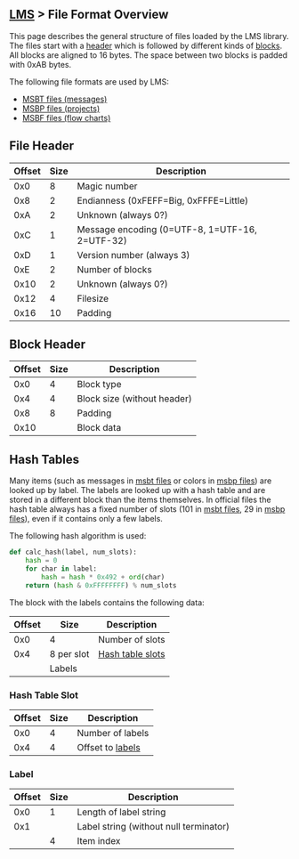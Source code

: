 ## [LMS](../../formats.md#lms) > File Format Overview

This page describes the general structure of files loaded by the LMS library. The files start with a [header](#file-header) which is followed by different kinds of [blocks](#block-header). All blocks are aligned to 16 bytes. The space between two blocks is padded with 0xAB bytes.

The following file formats are used by LMS:
* [MSBT files (messages)](msbt.md)
* [MSBP files (projects)](msbp.md)
* [MSBF files (flow charts)](msbf.md)

## File Header
| Offset | Size | Description |
| --- | --- | --- |
| 0x0 | 8 | Magic number |
| 0x8 | 2 | Endianness (0xFEFF=Big, 0xFFFE=Little) |
| 0xA | 2 | Unknown (always 0?) |
| 0xC | 1 | Message encoding (0=UTF-8, 1=UTF-16, 2=UTF-32) |
| 0xD | 1 | Version number (always 3) |
| 0xE | 2 | Number of blocks |
| 0x10 | 2 | Unknown (always 0?) |
| 0x12 | 4 | Filesize |
| 0x16 | 10 | Padding |

## Block Header
| Offset | Size | Description |
| --- | --- | --- |
| 0x0 | 4 | Block type |
| 0x4 | 4 | Block size (without header) |
| 0x8 | 8 | Padding |
| 0x10 | | Block data |

## Hash Tables
Many items (such as messages in [msbt files](msbt.md) or colors in [msbp files](msbp.md)) are looked up by label. The labels are looked up with a hash table and are stored in a different block than the items themselves. In official files the hash table always has a fixed number of slots (101 in [msbt files](msbt.md), 29 in [msbp files](msbp.md)), even if it contains only a few labels.

The following hash algorithm is used:

```python
def calc_hash(label, num_slots):
    hash = 0
    for char in label:
        hash = hash * 0x492 + ord(char)
    return (hash & 0xFFFFFFFF) % num_slots
```

The block with the labels contains the following data:

| Offset | Size | Description |
| --- | --- | --- |
| 0x0 | 4 | Number of slots |
| 0x4 | 8 per slot | [Hash table slots](#hash-table-slot) |
| | Labels |

### Hash Table Slot
| Offset | Size | Description |
| --- | --- | --- |
| 0x0 | 4 | Number of labels |
| 0x4 | 4 | Offset to [labels](#label) |

### Label
| Offset | Size | Description |
| --- | --- | --- |
| 0x0 | 1 | Length of label string |
| 0x1 | | Label string (without null terminator) |
| | 4 | Item index |